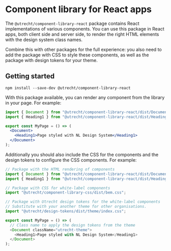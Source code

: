 <!-- @license CC0-1.0 -->

# Component library for React apps

The `@utrecht/component-library-react` package contains React implementations of various components. You can use this package in React apps, both client side and server side, to render the right HTML elements with the design system class names.

Combine this with other packages for the full experience: you also need to add the package with CSS to style these components, as well as the package with design tokens for your theme.

## Getting started

```shell
npm install --save-dev @utrecht/component-library-react
```

With this package available, you can render any component from the library in your page. For example:

```jsx
import { Document } from "@utrecht/component-library-react/dist/Document";
import { Heading1 } from "@utrecht/component-library-react/dist/Heading1";

export const MyPage = () => (
  <Document>
    <Heading1>Page styled with NL Design System</Heading1>
  </Document>
);
```

Additionally you should also include the CSS for the components and the design tokens to configure the CSS components. For example:

```js
// Package with the HTML rendering of components
import { Document } from "@utrecht/component-library-react/dist/Document";
import { Heading1 } from "@utrecht/component-library-react/dist/Heading1";

// Package with CSS for white-label components
import "@utrecht/component-library-css/dist/bem.css";

// Package with Utrecht design tokens for the white-label components
// Substitute with your another theme for other organisations.
import "@utrecht/design-tokens/dist/theme/index.css";

export const MyPage = () => (
  // Class name to apply the design tokens from the theme
  <Document className="utrecht-theme">
    <Heading1>Page styled with NL Design System</Heading1>
  </Document>
);
```
